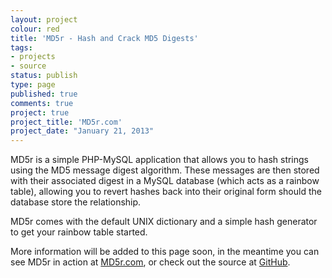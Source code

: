 ```yaml
---
layout: project
colour: red
title: 'MD5r - Hash and Crack MD5 Digests'
tags:
- projects
- source
status: publish
type: page
published: true
comments: true
project: true
project_title: 'MD5r.com'
project_date: "January 21, 2013"
---
```

MD5r is a simple PHP-MySQL application that allows you to hash strings using the MD5 message digest algorithm. These messages are then stored with their associated digest in a MySQL database (which acts as a rainbow table), allowing you to revert hashes back into their original form should the database store the relationship.

MD5r comes with the default UNIX dictionary and a simple hash generator to get your rainbow table started.

More information will be added to this page soon, in the meantime you can see MD5r in action at [MD5r.com](http://md5r.com), or check out the source at [GitHub](https://github.com/ChrisMorrisOrg/MD5r.com).
